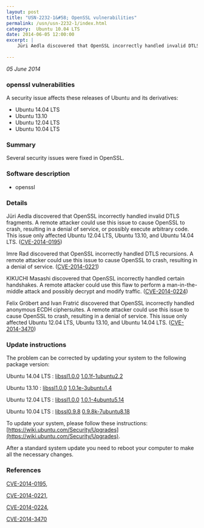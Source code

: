 ```yaml
---
layout: post
title: "USN-2232-1&#58; OpenSSL vulnerabilities"
permalink: /usn/usn-2232-1/index.html
category:  Ubuntu 10.04 LTS
date: 2014-06-05 12:00:00
excerpt: |
    Jüri Aedla discovered that OpenSSL incorrectly handled invalid DTLS fragments. A remote attacker could use this issue to cause OpenSSL to crash, resulting in a denial of service, or possibly execute arbitrary code. This issue only affected Ubuntu 12.04 LTS, Ubuntu 13.10, and Ubuntu 14.04 LTS. ([CVE-2014-0195](http://people.ubuntu.com/~ubuntu-security/cve/CVE-2014-0195))
    
--- 
```

 
 

*05 June 2014*

### openssl vulnerabilities

A security issue affects these releases of Ubuntu and its derivatives:

* Ubuntu 14.04 LTS
* Ubuntu 13.10
* Ubuntu 12.04 LTS
* Ubuntu 10.04 LTS

### Summary

Several security issues were fixed in OpenSSL. 

### Software description

* openssl 

### Details

Jüri Aedla discovered that OpenSSL incorrectly handled invalid DTLS fragments. A remote attacker could use this issue to cause OpenSSL to crash, resulting in a denial of service, or possibly execute arbitrary code. This issue only affected Ubuntu 12.04 LTS, Ubuntu 13.10, and Ubuntu 14.04 LTS. ([CVE-2014-0195](http://people.ubuntu.com/~ubuntu-security/cve/CVE-2014-0195))

Imre Rad discovered that OpenSSL incorrectly handled DTLS recursions. A remote attacker could use this issue to cause OpenSSL to crash, resulting in a denial of service. ([CVE-2014-0221](http://people.ubuntu.com/~ubuntu-security/cve/CVE-2014-0221))

KIKUCHI Masashi discovered that OpenSSL incorrectly handled certain handshakes. A remote attacker could use this flaw to perform a man-in-the-middle attack and possibly decrypt and modify traffic. ([CVE-2014-0224](http://people.ubuntu.com/~ubuntu-security/cve/CVE-2014-0224))

Felix Gröbert and Ivan Fratrić discovered that OpenSSL incorrectly handled anonymous ECDH ciphersuites. A remote attacker could use this issue to cause OpenSSL to crash, resulting in a denial of service. This issue only affected Ubuntu 12.04 LTS, Ubuntu 13.10, and Ubuntu 14.04 LTS. ([CVE-2014-3470](http://people.ubuntu.com/~ubuntu-security/cve/CVE-2014-3470)) 

### Update instructions

The problem can be corrected by updating your system to the following package version:

Ubuntu 14.04 LTS
 : [libssl1.0.0](https://launchpad.net/ubuntu/+source/openssl) <span> [1.0.1f-1ubuntu2.2](https://launchpad.net/ubuntu/+source/openssl/1.0.1f-1ubuntu2.2) </span> 

Ubuntu 13.10
 : [libssl1.0.0](https://launchpad.net/ubuntu/+source/openssl) <span> [1.0.1e-3ubuntu1.4](https://launchpad.net/ubuntu/+source/openssl/1.0.1e-3ubuntu1.4) </span> 

Ubuntu 12.04 LTS
 : [libssl1.0.0](https://launchpad.net/ubuntu/+source/openssl) <span> [1.0.1-4ubuntu5.14](https://launchpad.net/ubuntu/+source/openssl/1.0.1-4ubuntu5.14) </span> 

Ubuntu 10.04 LTS
 : [libssl0.9.8](https://launchpad.net/ubuntu/+source/openssl) <span> [0.9.8k-7ubuntu8.18](https://launchpad.net/ubuntu/+source/openssl/0.9.8k-7ubuntu8.18) </span> 

To update your system, please follow these instructions: [https://wiki.ubuntu.com/Security/Upgrades](https://wiki.ubuntu.com/Security/Upgrades).

After a standard system update you need to reboot your computer to make all the necessary changes. 

### References

 
 [CVE-2014-0195](http://people.ubuntu.com/~ubuntu-security/cve/CVE-2014-0195), 

 [CVE-2014-0221](http://people.ubuntu.com/~ubuntu-security/cve/CVE-2014-0221), 

 [CVE-2014-0224](http://people.ubuntu.com/~ubuntu-security/cve/CVE-2014-0224), 

 [CVE-2014-3470](http://people.ubuntu.com/~ubuntu-security/cve/CVE-2014-3470)
 

